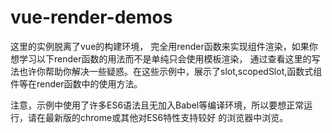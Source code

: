 # vue-render-demos
  这里的实例脱离了vue的构建环境， 完全用render函数来实现组件渲染，如果你想学习以下render函数的用法而不是单纯只会使用模板渲染，
通过查看这里的写法也许你帮助你解决一些疑惑。在这些示例中，展示了slot,scopedSlot,函数式组件等在render函数中的使用方法。

  注意，示例中使用了许多ES6语法且无加入Babel等编译环境，所以要想正常运行，请在最新版的chrome或其他对ES6特性支持较好
的浏览器中浏览。
